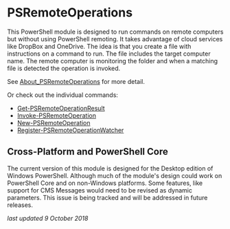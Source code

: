 # PSRemoteOperations

This PowerShell module is designed to run commands on remote computers but without using PowerShell remoting. It takes advantage of cloud services like DropBox and OneDrive. The idea is that you create a file with instructions on a command to run. The file includes the target computer name. The remote computer is monitoring the folder and when a matching file is detected the operation is invoked.

See [About_PSRemoteOperations](docs/about_PSRemoteOperations.md) for more detail.

Or check out the individual commands:

+ [Get-PSRemoteOperationResult](docs/Get-PSRemoteOperationResult.md)
+ [Invoke-PSRemoteOperation](docs/Invoke-PSRemoteOperation.md)
+ [New-PSRemoteOperation](docs/New-PSRemoteOperation.md)
+ [Register-PSRemoteOperationWatcher](docs/Register-PSRemoteOperationWatcher.md)

## Cross-Platform and PowerShell Core

The current version of this module is designed for the Desktop edition of Windows PowerShell. Although much of the module's design could work on PowerShell Core and on non-Windows platforms. Some features, like support for CMS Messages would need to be revised as dynamic parameters. This issue is being tracked and will be addressed in future releases.

 *last updated 9 October 2018*
